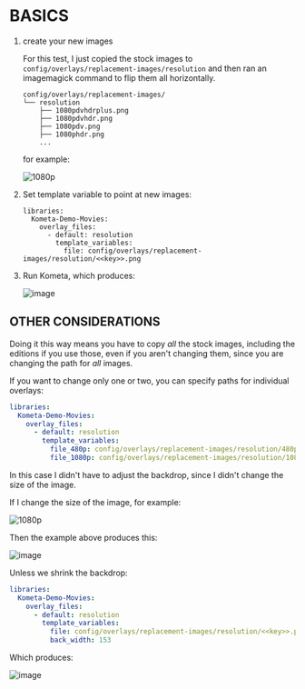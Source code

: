 # BASICS

1. create your new images
   
   For this test, I just copied the stock images to `config/overlays/replacement-images/resolution` and then ran an imagemagick command to flip them all horizontally.

   ```
   config/overlays/replacement-images/
   └── resolution
       ├── 1080pdvhdrplus.png
       ├── 1080pdvhdr.png
       ├── 1080pdv.png
       ├── 1080phdr.png
       ...
   ```
   for example:
   
   ![1080p](https://github.com/user-attachments/assets/ec1be556-d572-4313-a32c-c0391a619b67)

2. Set template variable to point at new images:

   ```
   libraries:
     Kometa-Demo-Movies:
       overlay_files:
         - default: resolution
           template_variables:
             file: config/overlays/replacement-images/resolution/<<key>>.png
   ```

3. Run Kometa, which produces:

   ![image](https://github.com/user-attachments/assets/adedd696-acba-4fc9-bb54-fa732d5f7587)


## OTHER CONSIDERATIONS

Doing it this way means you have to copy *all* the stock images, including the editions if you use those, even if you aren't changing them, since you are changing the path for *all* images.

If you want to change only one or two, you can specify paths for individual overlays:

```yaml
libraries:
  Kometa-Demo-Movies:
    overlay_files:
      - default: resolution
        template_variables:
          file_480p: config/overlays/replacement-images/resolution/480p.png
          file_1080p: config/overlays/replacement-images/resolution/1080p.png
```

In this case I didn't have to adjust the backdrop, since I didn't change the size of the image.

If I change the size of the image, for example:

![1080p](https://github.com/user-attachments/assets/afaefac8-bd50-4030-aed0-4fd9b5389767)

Then the example above produces this:

![image](https://github.com/user-attachments/assets/3761e843-638a-4e07-8aa2-9cac1f721f29)

Unless we shrink the backdrop:

```yaml
libraries:
  Kometa-Demo-Movies:
    overlay_files:
      - default: resolution
        template_variables:
          file: config/overlays/replacement-images/resolution/<<key>>.png
          back_width: 153
```

Which produces:

![image](https://github.com/user-attachments/assets/1fd8f40e-12c3-4ed0-abb8-14c5abd0eaf8)



